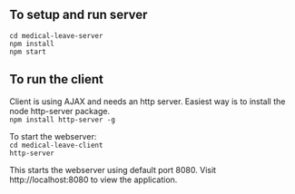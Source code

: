 ## To setup and run server <br/>
`cd medical-leave-server` <br/>
`npm install` <br/>
`npm start` <br/>

## To run the client <br/>
Client is using AJAX and needs an http server. Easiest way is to install the node http-server package. <br/>
`npm install http-server -g` <br/>

To start the webserver: <br/>
`cd medical-leave-client` <br/>
`http-server` <br/>

This starts the webserver using default port 8080. Visit http://localhost:8080 to view the application.
